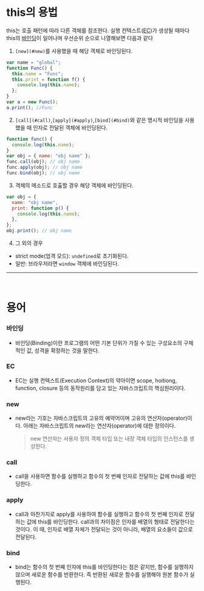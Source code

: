 # this의 용법

this는 호출 패턴에 따라 다른 객체를 참조한다. 실행 컨텍스트([EC](#ec))가 생성될 때마다 this의 [바인딩](#바인딩)이 일어나며 우선순위 순으로 나열해보면 다음과 같다

1. `[new](#new)`를 사용했을 때 해당 객체로 바인딩된다.

```javascript
var name = "global";
function Func() {
  this.name = "Func";
  this.print = function f() {
    console.log(this.name);
  };
}
var a = new Func();
a.print(); //Func
```

2. `[call](#call)`,`[apply](#apply)`,`[bind](#bind)`와 같은 명시적 바인딩을 사용했을 때 인자로 전달된 객체에 바인딩된다.

```javascript
function func() {
  console.log(this.name);
}
var obj = { name: "obj name" };
func.call(obj); // obj name
func.apply(obj); // obj name
func.bind(obj); // obj name
```

3. 객체의 메소드로 호춣할 경우 해당 객체에 바인딩된다.

```javascript
var obj = {
  name: "obj name",
  print: function p() {
    console.log(this.name);
  },
};
obj.print(); // obj name
```

4. 그 외의 경우

- strict mode(엄격 모드): `undefined`로 초기화된다.
- 일반: 브라우저라면 `window` 객체에 바인딩된다.

---

<br>

# 용어

### 바인딩

- 바인딩(Binding)이란 프로그램의 어떤 기본 단위가 가질 수 있는 구성요소의 구체적인 값, 성격을 확정하는 것을 말한다.

### EC

- EC는 실행 컨텍스트(Execution Context)의 약아이면 scope, hoitiong, function, closure 등의 동작원리를 담고 있는 자바스크립트의 핵심원리이다.

### new

- new라는 기호는 자바스크립트의 고유의 예약어이며 고유의 연산자(operator)이다. 아래는 자바스크립트의 new라는 연산자(operator)에 대한 정의이다.
  > new 연산자는 사용자 정의 객체 타입 또는 내장 객체 타입의 인스턴스를 생성한다.

### call

- call을 사용하면 함수를 실행하고 함수의 첫 번째 인자로 전달하는 값에 this를 바인딩한다.

### apply

- call과 마찬가지로 apply를 사용하여 함수를 실행하고 함수의 첫 번째 인자로 전달하는 값에 this를 바인딩한다. call과의 차이점은 인자를 배열의 형태로 전달한다는 것이다. 이 때, 인자로 배열 자체가 전달되는 것이 아니라, 배열의 요소들이 값으로 전달된다.

### bind

- bind는 함수의 첫 번째 인자에 this를 바인딩한다는 점은 같지만, 함수를 실행하지 않으며 새로운 함수를 반환한다. 즉 반환된 새로운 함수를 실행해야 원본 함수가 실행된다.
